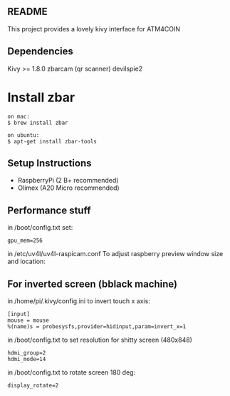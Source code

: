 README
------

This project provides a lovely kivy interface for ATM4COIN

Dependencies
------------

Kivy >= 1.8.0
zbarcam (qr scanner)
devilspie2

# Install zbar
    on mac:
    $ brew install zbar

    on ubuntu:
    $ apt-get install zbar-tools


Setup Instructions
------------------

*   RaspberryPi (2 B+ recommended)
*   Olimex (A20 Micro recommended)


Performance stuff
-----------------

in /boot/config.txt set:

    gpu_mem=256

in /etc/uv4l/uv4l-raspicam.conf To adjust raspberry preview window size and location:

    

For inverted screen (bblack machine)
-------------------

in /home/pi/.kivy/config.ini to invert touch x axis:

    [input]
    mouse = mouse
    %(name)s = probesysfs,provider=hidinput,param=invert_x=1

in /boot/config.txt to set resolution for shitty screen (480x848)

    hdmi_group=2
    hdmi_mode=14

in /boot/config.txt to rotate screen 180 deg:

    display_rotate=2
